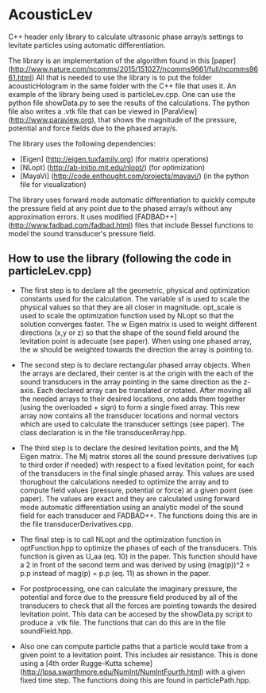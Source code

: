 # AcousticLev
C++ header only library to calculate ultrasonic phase array/s settings to levitate particles using automatic differentiation.

The library is an implementation of the algorithm found in this [paper] (http://www.nature.com/ncomms/2015/151027/ncomms9661/full/ncomms9661.html) 
All that is needed to use the library is to put the folder acousticHologram in the same folder with the C++ file that uses it. An example of the library being used is particleLev.cpp. One can use the python file showData.py to see the results of the calculations. The python file also writes a .vtk file that can be viewed in [ParaView] (http://www.paraview.org), that shows the magnitude of the pressure, potential and force fields due to the phased array/s.

The library uses the following dependencies:
* [Eigen] (http://eigen.tuxfamily.org) (for matrix operations)
* [NLopt] (http://ab-initio.mit.edu/nlopt/) (for optimization)
* [MayaVi] (http://code.enthought.com/projects/mayavi/) (in the python file for visualization)

The library uses forward mode automatic differentiation to quickly compute the pressure field at any point due to the phased array/s without any approximation errors. It uses modified [FADBAD++] (http://www.fadbad.com/fadbad.html) files that include Bessel functions to model the sound transducer's pressure field.



## How to use the library (following the code in particleLev.cpp)
* The first step is to declare all the geometric, physical and optimization constants used for the calculation. The variable sf is used to scale the physical values so that they are all closer in magnitude. opt_scale is used to scale the optimization function used by NLopt so that the solution converges faster. The w Eigen matrix is used to weight different directions 
(x,y or z) so that the shape of the sound field around the levitation point is adecuate (see paper). When using one phased array, the w should be weighted towards the direction the array is pointing to.

* The second step is to declare rectangular phased array objects. When the arrays are declared, their center is at the origin with the each of the sound transducers in the array pointing in the same direction as the z-axis. Each declared array can be translated or rotated. After moving all the needed arrays to their desired locations, one adds them together (using the overloaded + sign) to form a single fixed array. This new array now contains all the transducer locations and normal vectors which are used to calculate the transducer settings (see paper). The class declaration is in the file transducerArray.hpp.

* The third step is to declare the desired levitation points, and the Mj Eigen matrix. The Mj matrix stores all the sound pressure derivatives (up to third order if needed) with respect to a fixed levitation point, for each of the transducers in the final single phased array. This values are used thorughout the calculations needed to optimize the array and to compute field values (pressure, potential or force) at a given point (see paper). The values are exact and they are calculated using forward mode automatic differentiation using an analytic model of the sound field for each transducer and FADBAD++. The functions doing this are in the file transducerDerivatives.cpp. 

* The final step is to call NLopt and the optimization function in optFunction.hpp to optimize the phases of each of the transducers. This function is given as U_aa (eq. 10) in the paper. This function should have a 2 in front of the second term and was derived by using (mag(p))^2 = p.p instead of mag(p) = p.p (eq. 11) as shown in the paper.

* For postprocessing, one can calculate the imaginary pressure, the potential and force due to the pressure field produced by all of the transducers to check that all the forces are pointing towards the desired levitation point. This data can be accesed by the showData.py script to produce a .vtk file. The functions that can do this are in the file soundField.hpp.

* Also one can compute particle paths that a particle would take from a given point to a levitation point. This includes air resistance. This is done using a [4th order Rugge-Kutta scheme] (http://lpsa.swarthmore.edu/NumInt/NumIntFourth.html) with a given fixed time step. The functions doing this are found in particlePath.hpp.
